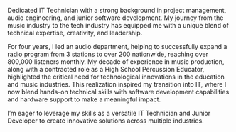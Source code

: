 Dedicated IT Technician with a strong background in project management, audio engineering, and junior software development. My journey from the music industry to the tech industry has equipped me with a unique blend of technical expertise, creativity, and leadership.

For four years, I led an audio department, helping to successfully expand a radio program from 3 stations to over 200 nationwide, reaching over 800,000 listeners monthly. My decade of experience in music production, along with a contracted role as a High School Percussion Educator, highlighted the critical need for technological innovations in the education and music industries. This realization inspired my transition into IT, where I now blend hands-on technical skills with software development capabilities and hardware support to make a meaningful impact.

I’m eager to leverage my skills as a versatile IT Technician and Junior Developer to create innovative solutions across multiple industries.
